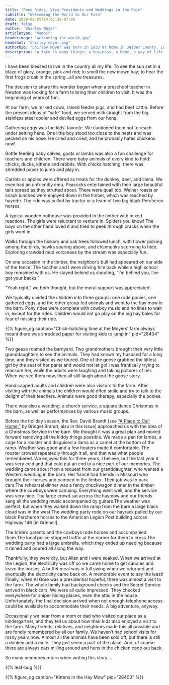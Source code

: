 ```yaml
---
title: "Pony Rides, Vice-Presidents and Weddings in the Rain"
subtitle: "Welcoming the World to Our Farm"
date: 2020-08-05T14:03:25-07:00
draft: false
author: "Shirley Moyer"
articletype: "Memoir"
headerimage: "welcoming-the-world.jpg"
headshot: "shirley-moyer.png"
authorbio: "Shirley Moyer was born in 1933 at home in Jasper County, Iowa. Her father lost his farm in the Great Depression, after which she, her parents and her sister lived on rented farms and moved often, looking for a better farm. Her family farmed with horses. She graduated from Newburg High School in 1951 and married Wayne Selle in 1952. They worked his parents’ farm south of Grinnell and had four children, two of whom died around nine years of age from Cystic Fibrosis. Wayne died in 1972. She met Allan Moyer, and they were married in 1976."
description: "A farm is many things: a business, a home, a way of life. For this farmer, it was a thing to share with the whole town."
---
```


I have been blessed to live in the country all my life. To see the sun set in a blaze of glory, orange, pink and red; to smell the new mown hay; to hear the first frogs croak in the spring...all are treasures.

The decision to share this wonder began when a preschool teacher in Newton was looking for a farm to bring their children to visit. It was the beginning of years of fun.

At our farm, we milked cows, raised feeder pigs, and had beef cattle. Before the present ideas of “safe” food, we served milk straight from the big stainless steel cooler and deviled eggs from our hens.

Gathering eggs was the kids’ favorite. We cautioned them not to reach under setting hens. One little boy stood too close to the nests and was pecked on his nose. He cried and cried, and he probably hates chickens now!

Bottle feeding baby calves, goats or lambs was also a fun challenge for teachers and children. There were baby animals of every kind to hold: chicks, ducks, kittens and rabbits. With chicks hatching, there was shredded paper to jump and play in.

Carrots or apples were offered as treats for the donkey, deer, and llama. We even had an unfriendly emu. Peacocks entertained with their large beautiful tails spread as they strutted about. There were quail too.
Weiner roasts or snack lunches were enjoyed down in the timber, which was reached by hayride. The ride was pulled by tractor or a team of two big black Percheron horses.

A typical wooden outhouse was provided in the timber with mixed reactions. The girls were reluctant to venture in. Spiders you know! The boys on the other hand loved it and tried to peek through cracks when the girls went in.

Walks through the hickory and oak trees followed lunch, with flower picking among the birds, hawks soaring above, and chipmunks scurrying to hide. Exploring crawdad mud volcanoes by the stream was especially fun.

On one occasion in the timber, the neighbor’s bull had appeared on our side of the fence. The teacher and I were driving him back while a high school boy remained with us. He stayed behind us shouting, “I’m behind you, I’ve got your backs.”

“Yeah right,” we both thought, but the moral support was appreciated.

We typically divided the children into three groups: one rode ponies, one gathered eggs, and the other group fed animals and went to the hay mow in the barn. Pony rides were complete with cowboy music and no lines to wait in, except for the rides. Children would not go play on the big hay bales for fear of missing their ride.

{{% figure_dg caption="Chick-hatching time at the Moyers’ farm always meant there was shredded paper for visiting kids to jump in" pid="28404" %}}

Two geese roamed the barnyard. Two grandmothers brought their very little granddaughters to see the animals. They had known my husband for a long time, and they visited as we toured. One of the geese grabbed the littlest girl by the seat of her pants and would not let go! I was frantically trying to reassure her, while the adults were laughing and taking pictures of her. When we see them now, they all still laugh about the goose story.

Handicapped adults and children were also visitors to the farm. After visiting with the animals the children would often smile and try to talk to the delight of their teachers. Animals were good therapy, especially the ponies.

There was also a wedding, a church service, a square dance Christmas in the barn, as well as performances by various music groups.

Before the holiday season, the Rev. David Brandt \[see [“A Place to Call Home,”](../a-place-to-call-home/) by Bridget Brandt, also in this issue]  approached us with the idea of a Christmas Service in the barn. We thought it was a great plan and moved forward removing all the kiddy things possible. We made a pen for lambs, a cage for a rooster and disguised a llama as a camel at the bottom of the ramp. Weather was good and a few heaters made it comfortable. The rooster crowed repeatedly through it all, and that was what people remembered. We enjoyed this for three years, I believe, but the last year it was very cold and that cold put an end to a nice part of our memories.
The wedding came about from a request from our granddaughter, who wanted a Western wedding in the barn. Her fiancé had friends in Missouri who brought their horses and camped in the timber. Their job was to park cars.The rehearsal dinner was a fancy chuckwagon dinner in the timber where the cowboys were camping. Everything went well, and the service was very nice. The large crowd sat across the haymow and our friends sang all the wedding music accompanied by guitars.The weather was perfect, but when they walked down the ramp from the barn a large black cloud was in the west.The wedding party rode on our hayrack pulled by our black Percheron horses to the American Legion Post building across Highway 146 [in Grinnell].

The bride’s parents and the cowboys rode horses and accompanied them.The local police stopped traffic at the corner for them to cross.The wedding party had a large umbrella, which they ended up needing because it rained and poured all along the way.

Thankfully, they were dry, but Allan and I were soaked. When we arrived at the Legion, the electricity was off so we came home to get candles and leave the horses. A buffet meal was in full swing when we returned and eventually the electricity came back on. A memorable event to say the least!
Finally, when Al Gore was a presidential hopeful, there was almost a visit to the farm. The whole family had background checks and the Secret Service arrived in black cars. We were all quite impressed. They checked everywhere for sniper hiding places, even the attic in the house. Unfortunately, the final decision arrived when not enough telephone access could be available to accommodate their needs. A big adventure, anyway.

Occasionally we hear from a mom or dad who visited our place as a kindergartner, and they tell us about how their kids also enjoyed a visit to the farm. Many friends, relatives, and neighbors made this all possible and are fondly remembered by all our family. We haven’t had school visits for many years now. Almost all the animals have been sold off, but there is still a donkey and a mule. They just seem a part of the place. And, of course there are always cats milling around and hens in the chicken coop out back.

So many memories return when writing this story....

{{% leaf-bug %}}

{{% figure_dg caption="Kittens in the Hay Mow" pid="28403" %}}
